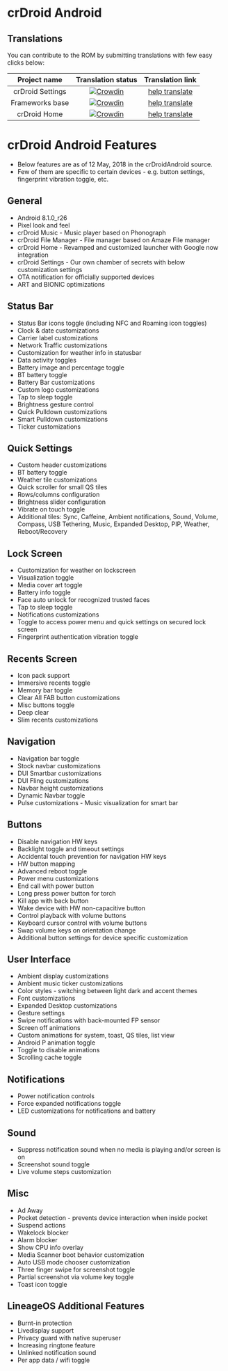 crDroid Android
===============

Translations
----------
You can contribute to the ROM by submitting translations with few easy clicks below:

| Project name | Translation status | Translation link |
|    :---:     |     :---:      |     :---:     |
| crDroid Settings   | [![Crowdin](https://d322cqt584bo4o.cloudfront.net/crdroid-translation/localized.svg)](https://crowdin.com/project/crdroid-translation)     | [help translate](https://crowdin.com/project/crdroid-translation)    |
| Frameworks base     | [![Crowdin](https://d322cqt584bo4o.cloudfront.net/crdroid-frameworks-base/localized.svg)](https://crowdin.com/project/crdroid-frameworks-base)       | [help translate](https://crowdin.com/project/crdroid-frameworks-base)      |
| crDroid Home     | [![Crowdin](https://d322cqt584bo4o.cloudfront.net/crdroid-home/localized.svg)](https://crowdin.com/project/crdroid-home)       | [help translate](https://crowdin.com/project/crdroid-home)      |

crDroid Android Features
===============
* Below features are as of 12 May, 2018 in the crDroidAndroid source.
* Few of them are specific to certain devices - e.g. button settings, fingerprint vibration toggle, etc.

General
----------
* Android 8.1.0_r26
* Pixel look and feel
* crDroid Music - Music player based on Phonograph
* crDroid File Manager - File manager based on Amaze File manager
* crDroid Home - Revamped and customized launcher with Google now integration
* crDroid Settings - Our own chamber of secrets with below customization settings
* OTA notification for officially supported devices
* ART and BIONIC optimizations

Status Bar
----------
* Status Bar icons toggle (including NFC and Roaming icon toggles)
* Clock & date customizations
* Carrier label customizations
* Network Traffic customizations
* Customization for weather info in statusbar
* Data activity toggles
* Battery image and percentage toggle
* BT battery toggle
* Battery Bar customizations
* Custom logo customizations
* Tap to sleep toggle
* Brightness gesture control
* Quick Pulldown customizations
* Smart Pulldown customizations
* Ticker customizations

Quick Settings
----------
* Custom header customizations
* BT battery toggle
* Weather tile customizations
* Quick scroller for small QS tiles
* Rows/columns configuration
* Brightness slider configuration
* Vibrate on touch toggle
* Additional tiles: Sync, Caffeine, Ambient notifications, Sound, Volume, Compass,
  USB Tethering, Music, Expanded Desktop, PIP, Weather, Reboot/Recovery

Lock Screen
----------
* Customization for weather on lockscreen
* Visualization toggle
* Media cover art toggle
* Battery info toggle
* Face auto unlock for recognized trusted faces
* Tap to sleep toggle
* Notifications customizations
* Toggle to access power menu and quick settings on secured lock screen
* Fingerprint authentication vibration toggle

Recents Screen
----------
* Icon pack support
* Immersive recents toggle
* Memory bar toggle
* Clear All FAB button customizations
* Misc buttons toggle
* Deep clear
* Slim recents customizations

Navigation
----------
* Navigation bar toggle
* Stock navbar customizations
* DUI Smartbar customizations
* DUI Fling customizations
* Navbar height customizations
* Dynamic Navbar toggle
* Pulse customizations - Music visualization for smart bar

Buttons
----------
* Disable navigation HW keys
* Backlight toggle and timeout settings
* Accidental touch prevention for navigation HW keys
* HW button mapping
* Advanced reboot toggle
* Power menu customizations
* End call with power button
* Long press power button for torch
* Kill app with back button
* Wake device with HW non-capacitive button
* Control playback with volume buttons
* Keyboard cursor control with volume buttons
* Swap volume keys on orientation change
* Additional button settings for device specific customization

User Interface
----------
* Ambient display customizations
* Ambient music ticker customizations
* Color styles - switching between light dark and accent themes
* Font customizations
* Expanded Desktop customizations
* Gesture settings
* Swipe notifications with back-mounted FP sensor
* Screen off animations
* Custom animations for system, toast, QS tiles, list view
* Android P animation toggle
* Toggle to disable animations
* Scrolling cache toggle

Notifications
----------
* Power notification controls
* Force expanded notifications toggle
* LED customizations for notifications and battery

Sound
----------
* Suppress notification sound when no media is playing and/or screen is on
* Screenshot sound toggle
* Live volume steps customization

Misc
----------
* Ad Away
* Pocket detection - prevents device interaction when inside pocket
* Suspend actions
* Wakelock blocker
* Alarm blocker
* Show CPU info overlay
* Media Scanner boot behavior customization
* Auto USB mode chooser customization
* Three finger swipe for screenshot toggle
* Partial screenshot via volume key toggle
* Toast icon toggle

LineageOS Additional Features
----------
* Burnt-in protection
* Livedisplay support
* Privacy guard with native superuser
* Increasing ringtone feature
* Unlinked notification sound
* Per app data / wifi toggle
